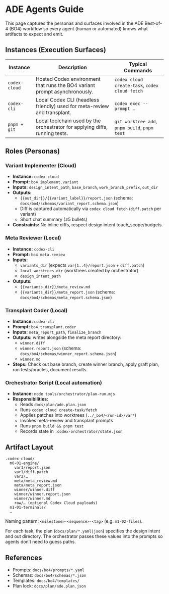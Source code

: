 # ADE Agents Guide

This page captures the personas and surfaces involved in the ADE Best-of-4 (BO4) workflow so every agent (human or automated) knows what artifacts to expect and emit.

## Instances (Execution Surfaces)

| Instance        | Description                                                                 | Typical Commands |
|-----------------|-----------------------------------------------------------------------------|------------------|
| `codex-cloud`   | Hosted Codex environment that runs the BO4 variant prompt asynchronously.   | `codex cloud create-task`, `codex cloud fetch` |
| `codex-cli`     | Local Codex CLI (headless friendly) used for meta-review and transplant.     | `codex exec --prompt …` |
| `pnpm + git`    | Local toolchain used by the orchestrator for applying diffs, running tests.  | `git worktree add`, `pnpm build`, `pnpm test` |

## Roles (Personas)

### Variant Implementer (Cloud)
- **Instance:** `codex-cloud`
- **Prompt:** `bo4.implement.variant`
- **Inputs:** `design_intent_path`, `base_branch`, `work_branch_prefix`, `out_dir`
- **Outputs:**
  - `{{out_dir}}/{{variant_label}}/report.json` (schema: `docs/bo4/schemas/variant_report.schema.json`)
  - Diff is captured automatically via `codex cloud fetch` (`diff.patch` per variant)
  - Short chat summary (≤5 bullets)
- **Constraints:** No inline diffs, respect design intent touch_scope/budgets.

### Meta Reviewer (Local)
- **Instance:** `codex-cli`
- **Prompt:** `bo4.meta.review`
- **Inputs:**
  - `variants_dir` (expects `var{1..4}/report.json` + `diff.patch`)
  - `local_worktrees_dir` (worktrees created by orchestrator)
  - `design_intent_path`
- **Outputs:**
  - `{{variants_dir}}/meta_review.md`
  - `{{variants_dir}}/meta_report.json` (schema: `docs/bo4/schemas/meta_report.schema.json`)

### Transplant Coder (Local)
- **Instance:** `codex-cli`
- **Prompt:** `bo4.transplant.coder`
- **Inputs:** `meta_report_path`, `finalize_branch`
- **Outputs:** writes alongside the meta report directory:
  - `winner.diff`
  - `winner.report.json` (schema: `docs/bo4/schemas/winner_report.schema.json`)
  - `winner.md`
- **Steps:** Check out base branch, create winner branch, apply graft plan, run tests/oracles, document results.

### Orchestrator Script (Local automation)
- **Instance:** `node tools/orchestrator/plan-run.mjs`
- **Responsibilities:**
  - Reads `docs/plan/ade.plan.json`
  - Runs `codex cloud create-task/fetch`
  - Applies patches into worktrees (`../_bo4/<run-id>/var*`)
  - Invokes meta-review and transplant prompts
  - Runs `pnpm build && pnpm test`
  - Records state in `.codex-orchestrator/state.json`

## Artifact Layout
```
.codex-cloud/
  m0-01-engine/
    var1/report.json
    var1/diff.patch
    var2/…
    meta/meta_review.md
    meta/meta_report.json
    winner/winner.diff
    winner/winner.report.json
    winner/winner.md
    raw/… (optional Codex Cloud payloads)
  m1-01-terminals/
  …
```
Naming pattern: `<milestone>-<sequence>-<tag>` (e.g. `m1-02-files`).

For each task, the plan (`docs/plan/*.yaml|json`) specifies the design intent and out directory. The orchestrator passes these values into the prompts so agents don’t need to guess paths.

## References
- Prompts: `docs/bo4/prompts/*.yaml`
- Schemas: `docs/bo4/schemas/*.json`
- Templates: `docs/bo4/templates/`
- Plan lock: `docs/plan/ade.plan.json`
